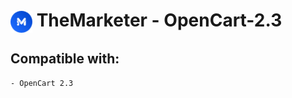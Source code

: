 # <img style="height:35px;vertical-align: middle;" src="https://github.com/eaxlex/OpenCart-System/blob/latest/library/mktr/logo.png" alt="TheMarketer"> TheMarketer - OpenCart-2.3

## Compatible with:
    - OpenCart 2.3

## 
